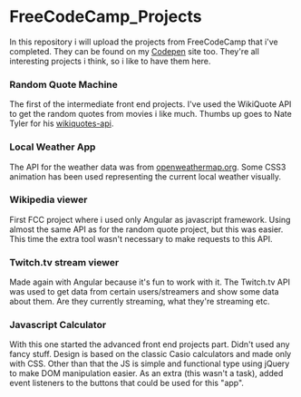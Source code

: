 # FreeCodeCamp_Projects

In this repository i will upload the projects from FreeCodeCamp that i've completed. They can be found on my [Codepen](https://codepen.io/kazdam/ "My Codepen page") site too. They're all interesting projects i think, so i like to have them here.

### Random Quote Machine

The first of the intermediate front end projects. I've used the WikiQuote API to get the random quotes from movies i like much. Thumbs up goes to Nate Tyler for his [wikiquotes-api](https://github.com/natetyler/wikiquotes-api/).

### Local Weather App

The API for the weather data was from [openweathermap.org](http://openweathermap.org/). Some CSS3 animation has been used representing the current local weather visually.

### Wikipedia viewer

First FCC project where i used only Angular as javascript framework. Using almost the same API as for the random quote project, but this was easier. This time the extra tool wasn't necessary to make requests to this API.

### Twitch.tv stream viewer

Made again with Angular because it's fun to work with it. The Twitch.tv API was used to get data from certain users/streamers and show some data about them. Are they currently streaming, what they're streaming etc.

### Javascript Calculator

With this one started the advanced front end projects part. Didn't used any fancy stuff. Design is based on the classic Casio calculators and made only with CSS. Other than that the JS is simple and functional type using jQuery to make DOM manipulation easier. As an extra (this wasn't a task), added event listeners to the buttons that could be used for this "app".